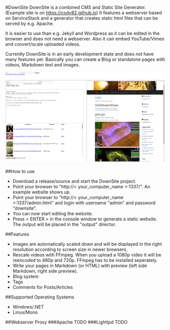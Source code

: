 #DownSite
DownSite is a combined CMS and Static Site Generator. (Example site is on https://cody82.github.io)
It features a webserver based on ServiceStack and a generator that creates static html files that can be served by e.g. Apache.

It is easier to use than e.g. Jekyll and Wordpress as it can be edited in the browser and does not need a webserver.
Also it can embed YouTube/Vimeo and convert/scale uploaded videos.

Currently DownSite is in an early development state and does not have many features yet.
Basically you can create a Blog or standalone pages with videos, Markdown text and images.

![](DownSite.png)

##How to use
* Download a release/source and start the DownSite project.
* Point your browser to "http://< your_computer_name >:1337/". An example website shows up.
* Point your browser to "http://< your_computer_name >:1337/admin.html" and login with username "admin" and password "downsite".
* You can now start editing the website.
* Press < ENTER > in the console window to generate a static website. The output will be placed in the "output" director.

##Features
* Images are automatically scaled down and will be displayed in the right resolution according to screen size in newer browsers.
* Rescale videos with FFmpeg. When you upload a 1080p video it will be reencoded to 480p and 720p. FFmpeg has to be installed seperately.
* Write your pages in Markdown (or HTML) with preview (left side Markdown, right side preview).
* Blog system
* Tags
* Comments for Posts/Articles

##Supported Operating Systems
* Windows/.NET
* Linux/Mono

##Webserver Proxy
###Apache
TODO
###Lighttpd
TODO
